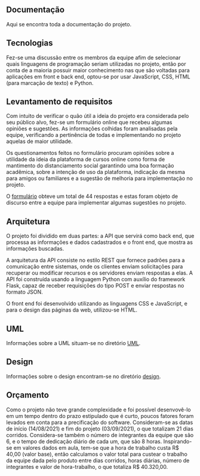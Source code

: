 ## Documentação 
Aqui se encontra toda a documentação do projeto.

## Tecnologias 
Fez-se uma discussão entre os membros da equipe afim de selecionar quais linguagens de programação seriam utilizadas no projeto, então por conta de a maioria possuir maior conhecimento nas que são voltadas para aplicações em front e back end, optou-se por usar JavaScript, CSS, HTML (para marcação de texto) e Python.

## Levantamento de requisitos 
Com intuito de verificar o quão útil a ideia do projeto era considerada pelo seu público alvo, fez-se um formulário online que recebeu algumas opiniões e sugestões. As informações colhidas foram analisadas pela equipe, verificando a pertinência de todas e implementando no projeto aquelas de maior utilidade.

Os questionamentos feitos no formulário procuram opiniões sobre a utilidade da ideia da plataforma de cursos online como forma de mantimento do distanciamento social garantindo uma boa formação acadêmica, sobre a intenção de uso da plataforma, indicação da mesma para amigos ou familiares e a sugestão de melhoria para implementação no projeto.

O [formulário](https://docs.google.com/forms/d/e/1FAIpQLSeMmHU9cA8Jz-Zmfn-tiXdpBL-JxaMJHco8f2fj0vyWo315Pg/viewform) obteve um total de 44 respostas e estas foram objeto de discurso entre a equipe para implementar algumas sugestões no projeto.

## Arquitetura 
O projeto foi dividido em duas partes: a API que servirá como back end, que processa as informações e dados cadastrados e o front end, que mostra as informações buscadas.

A arquitetura da API consiste no estilo REST que fornece padrões para a comunicação entre sistemas, onde os clientes enviam solicitações para recuperar ou modificar recursos e os servidores enviam respostas a elas. A API foi construída usando a linguagem Python com auxílio do framework Flask, capaz de receber requisições do tipo POST e enviar respostas no formato JSON.

O front end foi desenvolvido utilizando as linguagens CSS e JavaScript, e para o design das páginas da web, utilizou-se HTML.

## UML 
Informações sobre a UML situam-se no diretório [UML](https://github.com/ArthurMN/On_no_curso/tree/main/docs/UML).

## Design   
Informações sobre o design encontram-se no diretório [design](https://github.com/ArthurMN/On_no_curso/tree/main/docs/design).	

## Orçamento
Como o projeto não teve grande complexidade e foi possível desenvovê-lo em um tempo dentro do prazo estipulado que é curto, poucos fatores foram levados em conta para a precificação do software. Consideram-se as datas de início (14/08/2021) e fim do projeto (03/09/2021), o que totalizam 21 dias corridos. Considera-se também o número de integrantes da equipe que são 6, e o tempo de dedicação diário de cada um, que são 8 horas. Inspirando-se em valores dados em aula, tem-se que a hora de trabalho custa R$ 40,00 (valor base), então calculamos o valor total para custear o trabalho da equipe dada pelo produto entre dias corridos, horas diárias, número de integrantes e valor de hora-trabalho, o que totaliza R$ 40.320,00.

